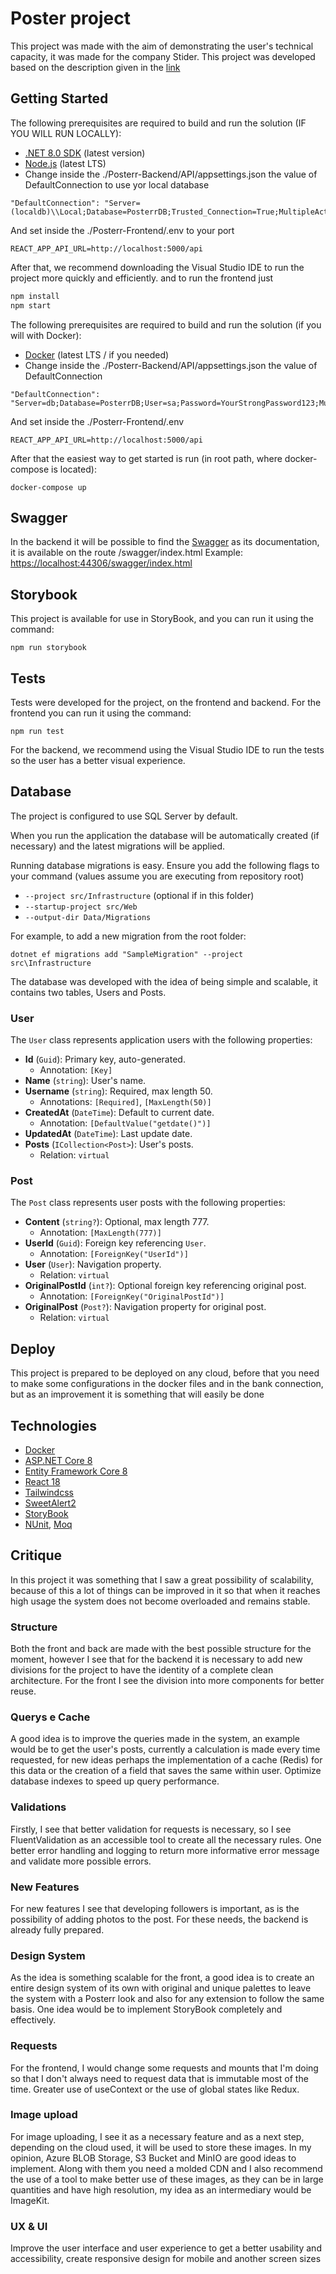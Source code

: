 # Poster project

This project was made with the aim of demonstrating the user's technical capacity, it was made for the company Stider. This project was developed based on the description given in the [link](https://onstrider.notion.site/Strider-Full-stack-Assessment-2-0-fae4b4caac4b4052b2576ab036fe35db#0af5214b3ddf4d6ca42590cb1d43722d)

## Getting Started

The following prerequisites are required to build and run the solution (IF YOU WILL RUN LOCALLY):

- [.NET 8.0 SDK](https://dotnet.microsoft.com/download/dotnet/8.0) (latest version)
- [Node.js](https://nodejs.org/) (latest LTS)
- Change inside the ./Posterr-Backend/API/appsettings.json the value of DefaultConnection to use yor local database
```
"DefaultConnection": "Server=(localdb)\\Local;Database=PosterrDB;Trusted_Connection=True;MultipleActiveResultSets=true"
```
And set inside the ./Posterr-Frontend/.env to your port
```
REACT_APP_API_URL=http://localhost:5000/api
```

After that, we recommend downloading the Visual Studio IDE to run the project more quickly and efficiently.
and to run the frontend just
```bash
npm install
npm start
```

The following prerequisites are required to build and run the solution (if you will with Docker):
- [Docker](https://www.docker.com/) (latest LTS / if you needed)
- Change inside the ./Posterr-Backend/API/appsettings.json the value of DefaultConnection
```
"DefaultConnection": "Server=db;Database=PosterrDB;User=sa;Password=YourStrongPassword123;MultipleActiveResultSets=true;Encrypt=False;TrustServerCertificate=True"
```
And set inside the ./Posterr-Frontend/.env
```
REACT_APP_API_URL=http://localhost:5000/api
```

After that the easiest way to get started is run (in root path, where docker-compose is located):
```
docker-compose up
```

## Swagger

In the backend it will be possible to find the [Swagger](https://swagger.io/) as its documentation, it is available on the route /swagger/index.html
Example: [https://localhost:44306/swagger/index.html](https://localhost:44306/swagger/index.html)

## Storybook

This project is available for use in StoryBook, and you can run it using the command:
```
npm run storybook
```

## Tests

Tests were developed for the project, on the frontend and backend. For the frontend you can run it using the command:
```
npm run test
```

For the backend, we recommend using the Visual Studio IDE to run the tests so the user has a better visual experience.

## Database

The project is configured to use SQL Server by default.

When you run the application the database will be automatically created (if necessary) and the latest migrations will be applied.

Running database migrations is easy. Ensure you add the following flags to your command (values assume you are executing from repository root)

* `--project src/Infrastructure` (optional if in this folder)
* `--startup-project src/Web`
* `--output-dir Data/Migrations`

For example, to add a new migration from the root folder:

 `dotnet ef migrations add "SampleMigration" --project src\Infrastructure`

 The database was developed with the idea of ​​being simple and scalable, it contains two tables, Users and Posts.

 ### User
The `User` class represents application users with the following properties:

- **Id** (`Guid`): Primary key, auto-generated.
  - Annotation: `[Key]`
- **Name** (`string`): User's name.
- **Username** (`string`): Required, max length 50.
  - Annotations: `[Required]`, `[MaxLength(50)]`
- **CreatedAt** (`DateTime`): Default to current date.
  - Annotation: `[DefaultValue("getdate()")]`
- **UpdatedAt** (`DateTime`): Last update date.
- **Posts** (`ICollection<Post>`): User's posts.
  - Relation: `virtual`

### Post
The `Post` class represents user posts with the following properties:

- **Content** (`string?`): Optional, max length 777.
  - Annotation: `[MaxLength(777)]`
- **UserId** (`Guid`): Foreign key referencing `User`.
  - Annotation: `[ForeignKey("UserId")]`
- **User** (`User`): Navigation property.
  - Relation: `virtual`
- **OriginalPostId** (`int?`): Optional foreign key referencing original post.
  - Annotation: `[ForeignKey("OriginalPostId")]`
- **OriginalPost** (`Post?`): Navigation property for original post.
  - Relation: `virtual`

## Deploy

This project is prepared to be deployed on any cloud, before that you need to make some configurations in the docker files and in the bank connection, but as an improvement it is something that will easily be done

## Technologies

* [Docker](https://www.docker.com/)
* [ASP.NET Core 8](https://docs.microsoft.com/en-us/aspnet/core/introduction-to-aspnet-core)
* [Entity Framework Core 8](https://docs.microsoft.com/en-us/ef/core/)
* [React 18](https://react.dev/)
* [Tailwindcss](https://tailwindcss.com/)
* [SweetAlert2](https://sweetalert2.github.io/)
* [StoryBook](https://storybook.js.org/)
* [NUnit](https://nunit.org/), [Moq](https://github.com/moq)


## Critique

In this project it was something that I saw a great possibility of scalability, because of this a lot of things can be improved in it so that when it reaches high usage the system does not become overloaded and remains stable.

### Structure

Both the front and back are made with the best possible structure for the moment, however I see that for the backend it is necessary to add new divisions for the project to have the identity of a complete clean architecture. For the front I see the division into more components for better reuse.

### Querys e Cache

A good idea is to improve the queries made in the system, an example would be to get the user's posts, currently a calculation is made every time requested, for new ideas perhaps the implementation of a cache (Redis) for this data or the creation of a field that saves the same within user.
Optimize database indexes to speed up query performance.

### Validations

Firstly, I see that better validation for requests is necessary, so I see FluentValidation as an accessible tool to create all the necessary rules.
One better error handling and logging to return more informative error message and validate more possible errors.

### New Features

For new features I see that developing followers is important, as is the possibility of adding photos to the post. For these needs, the backend is already fully prepared.

### Design System

As the idea is something scalable for the front, a good idea is to create an entire design system of its own with original and unique palettes to leave the system with a Posterr look and also for any extension to follow the same basis. One idea would be to implement StoryBook completely and effectively.

### Requests

For the frontend, I would change some requests and mounts that I'm doing so that I don't always need to request data that is immutable most of the time. Greater use of useContext or the use of global states like Redux.

### Image upload

For image uploading, I see it as a necessary feature and as a next step, depending on the cloud used, it will be used to store these images. In my opinion, Azure BLOB Storage, S3 Bucket and MinIO are good ideas to implement. Along with them you need a molded CDN and I also recommend the use of a tool to make better use of these images, as they can be in large quantities and have high resolution, my idea as an intermediary would be ImageKit.

### UX & UI 

Improve the user interface and user experience to get a better usability and accessibility, create responsive design for mobile and another screen sizes


